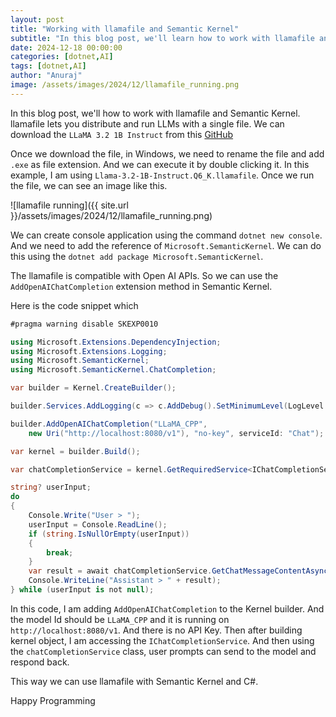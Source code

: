 ```yaml
---
layout: post
title: "Working with llamafile and Semantic Kernel"
subtitle: "In this blog post, we'll learn how to work with llamafile and Semantic Kernel"
date: 2024-12-18 00:00:00
categories: [dotnet,AI]
tags: [dotnet,AI]
author: "Anuraj"
image: /assets/images/2024/12/llamafile_running.png
---
```


In this blog post, we'll how to work with llamafile and Semantic Kernel. llamafile lets you distribute and run LLMs with a single file. We can download the `LLaMA 3.2 1B Instruct` from this [GitHub](https://github.com/Mozilla-Ocho/llamafile)

Once we download the file, in Windows, we need to rename the file and add `.exe` as file extension. And we can execute it by double clicking it. In this example, I am using `Llama-3.2-1B-Instruct.Q6_K.llamafile`. Once we run the file, we can see an image like this.

![llamafile running]({{ site.url }}/assets/images/2024/12/llamafile_running.png)

We can create console application using the command `dotnet new console`. And we need to add the reference of `Microsoft.SemanticKernel`. We can do this using the `dotnet add package Microsoft.SemanticKernel`.

The llamafile is compatible with Open AI APIs. So we can use the `AddOpenAIChatCompletion` extension method in Semantic Kernel.

Here is the code snippet which 

```csharp
#pragma warning disable SKEXP0010

using Microsoft.Extensions.DependencyInjection;
using Microsoft.Extensions.Logging;
using Microsoft.SemanticKernel;
using Microsoft.SemanticKernel.ChatCompletion;

var builder = Kernel.CreateBuilder();

builder.Services.AddLogging(c => c.AddDebug().SetMinimumLevel(LogLevel.Trace));

builder.AddOpenAIChatCompletion("LLaMA_CPP", 
    new Uri("http://localhost:8080/v1"), "no-key", serviceId: "Chat");

var kernel = builder.Build();

var chatCompletionService = kernel.GetRequiredService<IChatCompletionService>();

string? userInput;
do
{
    Console.Write("User > ");
    userInput = Console.ReadLine();
    if (string.IsNullOrEmpty(userInput))
    {
        break;
    }
    var result = await chatCompletionService.GetChatMessageContentAsync(userInput, kernel: kernel);
    Console.WriteLine("Assistant > " + result);
} while (userInput is not null);
```

In this code, I am adding `AddOpenAIChatCompletion` to the Kernel builder. And the model Id should be `LLaMA_CPP` and it is running on `http://localhost:8080/v1`. And there is no API Key. Then after building kernel object, I am accessing the `IChatCompletionService`. And then using the `chatCompletionService` class, user prompts can send to the model and respond back.

This way we can use llamafile with Semantic Kernel and C#.

Happy Programming